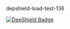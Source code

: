 depshield-load-test-136

[![DepShield Badge](https://cpeters2.dev.depshield.sonatype.org/badges/depshield-load-cpeters2d/depshield-load-test-136/depshield.svg)](https://sonatype.github.io/depshield-github-pages)
